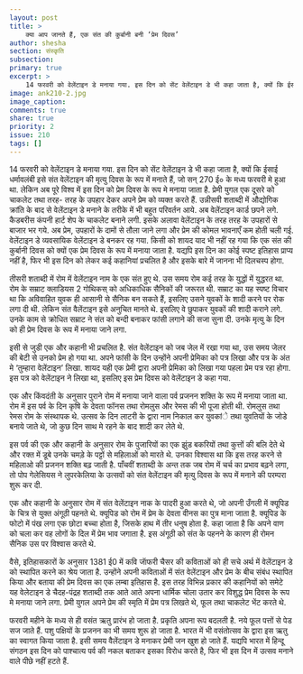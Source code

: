 ```yaml
---
layout: post
title: >
    क्या आप जानते हैं, एक संत की कुर्बानी बनी ‘प्रेम दिवस’
author: shesha
section: संस्कृति
subsection:
primary: true
excerpt: >
    14 फरवरी को वेलेंटाइन डे मनाया गया. इस दिन को सेंट वेलेंटाइन डे भी कहा जाता है, क्यों कि ईसाई धर्मावलंबी इसे संत वेलेंटाइन की मृत्यु दिवस के रूप में मनाते हैं, जो सन् 270 ई० के मध्य फरवरी मे हुआ था.
image: ank210-2.jpg
image_caption: 
comments: true
share: true
priority: 2
issue: 210
tags: []
---
```


14 फरवरी को वेलेंटाइन डे मनाया गया. इस दिन को सेंट वेलेंटाइन डे भी कहा जाता है, क्यों कि ईसाई धर्मावलंबी इसे संत वेलेंटाइन की मृत्यु दिवस के रूप में मनाते हैं, जो सन् 270 ई० के मध्य फरवरी मे हुआ था. लेकिन अब पूरे विश्व में इस दिन को प्रेम दिवस के रूप मे मनाया जाता है. प्रेमी युगल एक दूसरे को चाकलेट तथा तरह- तरह के उपहार देकर अपने प्रेम को व्यक्त करते हैं. उन्नीसवी शताब्दी में औद्योगिक क्रांति के बाद से वेलेंटाइन डे मनाने के तरीके में भी बहुत परिवर्तन आये. अब वेलेंटाइन कार्ड छपने लगे. कैडबरीस कंपनी हार्ट शेप के चाकलेट बनाने लगी. इसके अलावा वेलेंटाइन के तरह तरह के उपहारों से बाजार भर गये. अब प्रेम, उपहारों के दामों से तौला जाने लगा और प्रेम की कोमल भावनाएँ कम होती चली गई. वेलेंटाइन डे व्यवसायिक वेलेंटाइन डे बनकर रह गया. किसी को शायद याद भी नहीं रह गया कि एक संत की कुर्बानी दिवस को क्यों एक प्रेम दिवस के रूप में मनाया जाता है. यद्यपि इस दिन का कोई स्पष्ट इतिहास प्राप्य नहीं है, फिर भी इस दिन को लेकर कई कहानियां प्रचलित है और इसके बारे में जानना भी दिलचस्प होगा.  

तीसरी शताब्दी में रोम में वेलेंटाइन नाम के एक संत हुए थे. उस समय रोम कई तरह के युद्धों में युद्धरत था. रोम के सम्राट क्लाडियस 2  गोथिकस् को अधिकाधिक सैनिकों की जरूरत थी. सम्राट का यह स्पष्ट विचार था कि अविवाहित युवक ही आसानी से सैनिक बन सकते हैं, इसलिए उसने युवकों के शादी करने पर रोक लगा दी थी. लेकिन संत वैलेंटाइन इसे अनुचित मानते थे. इसलिए वे छुपाकर युवकों की शादी कराने लगे. उनके काम से क्रोधित सम्राट ने संत को बन्दी बनाकर फांसी लगाने की सजा सुना दी. उनके मृत्यु के दिन को ही प्रेम दिवस के रूप में मनाया जाने लगा.

इसी से जुडी एक और कहानी भी प्रचलित है. संत वेलेंटाइन को जब जेल में रखा गया था, उस समय जेलर की बेटी से उनको प्रेम हो गया था. अपने फांसी के दिन उन्होंने अपनी प्रेमिका को पत्र लिखा और पत्र के अंत मे ‘तुम्हारा वेलेंटाइन’ लिखा. शायद यही एक प्रेमी द्वारा अपनी प्रेमिका को लिखा गया पहला प्रेम पत्र रहा होगा. इस पत्र को वेलेंटाइन ने लिखा था, इसलिए इस प्रेम दिवस को वेलेंटाइन डे कहा गया.

एक और किंवदंती के अनुसार पुराने रोम में मनाया जाने वाला पर्व प्रजनन शक्ति के रूप में मनाया जाता था. रोम में इस पर्व के दिन कृषि के देवता फॉनस तथा रोमलुस और रेमस की भी पूजा होती थी. रोमलुस तथा रेमस रोम के संस्थापक थे. उत्सव के दिन लाटरी के द्वारा नाम निकाल कर युवकांे तथा युवतियों के जोडे बनाये जाते थे, जो कुछ दिन साथ मे रहने के बाद शादी कर लेते थे.

इस पर्व की एक और कहानी के अनुसार रोम के पुजारियों का एक झुंड बकरियों तथा कुत्तों की बलि देते थे और रक्त में डूबे उनके चमड़े के पट्टों से महिलाओं को मारते थे. उनका विश्वास था कि इस तरह करने से महिलाओ की प्रजनन शक्ति बढ़ जाती है. पाँचवीं शताब्दी के अन्त तक जब रोम में चर्च का प्रभाव बढ़ने लगा, तो पोप गेलेसियस ने लुपरकेलिया के उत्सवों को संत वेलेंटाइन की मृत्यु दिवस के रूप में मनाने की परम्परा शुरू कर दी.

एक और कहानी के अनुसार रोम में संत वेलेंटाइन नाक के पादरी हुआ करते थे, जो अपनी उँगली में क्यूपिड के चित्र से युक्त अंगूठी पहनते थे. क्यूपिड को रोम में प्रेम के देवता वीनस का पुत्र माना जाता है. क्यूपिड के फोटो में पंख लगा एक छोटा बच्चा होता है, जिसके हाथ में तीर धनुष होता है. कहा जाता  है कि अपने वाण को चला कर वह लोगों के दिल में प्रेम भाव जगाता है. इस अंगूठी को संत के पहनने के कारण ही रोमन सैनिक उस पर विश्वास करते थे.

वैसे, इतिहासकारों के अनुसार 1381 ई0 में कवि जाॅफरी चैसर की कविताओं को ही सचे अर्थ में वेलेंटाइन डे को स्थापित करने का श्रेय जाता है. उन्होंने अपनी कविताओं में संत वेलेंटाइन और प्रेम के बीच संबंध स्थापित किया और बताया की प्रेम दिवस का एक लम्बा इतिहास है. इस तरह विभिन्न प्रकार की कहानियों को समेटे यह वेलेटाइन डे चैदह-पंद्रह शताब्दी तक आते आते अपना धार्मिक चोला उतार कर विशुद्ध प्रेम दिवस के रूप मे मनाया जाने लगा. प्रेमी युगल अपने प्रेम की स्मृति में प्रेम पत्र लिखते थे, फूल तथा चाकलेट भेंट करते थे.

फरवरी महीने के मध्य से ही वसंत ऋतु प्रारंभ हो जाता है. प्रकृति अपना रूप बदलती है. नये फूल पत्तों से पेड सज जाते हैं. पशु पक्षियों के प्रजनन का भी समय शुरू हो जाता है. भारत में भी वसंतोत्सव के द्वारा इस ऋतु का स्वागत किया जाता है. इसी समय वैलेंटाइन डे मनाकर प्रेमी जन खुश हो जाते हैं. यद्यपि भारत में हिन्दू संगठन इस दिन को पाश्चात्य पर्व की नकल बताकर इसका विरोध करते है, फिर भी इस दिन में उत्सव मनाने वाले पीछे नहीं हटते हैं.